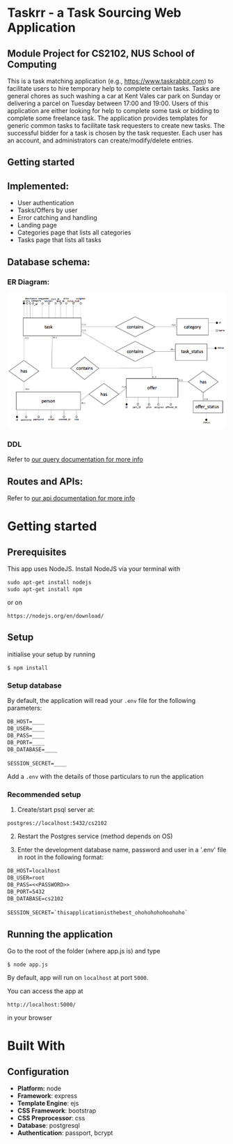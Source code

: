# Taskrr - a Task Sourcing Web Application
## Module Project for CS2102, NUS School of Computing
This is a task matching application (e.g., https://www.taskrabbit.com) to facilitate users to hire temporary help to complete certain tasks. 
Tasks are general chores as such washing a car at Kent Vales car park on Sunday or delivering a parcel on Tuesday between 17:00 and 19:00. 
Users of this application are either looking for help to complete some task or bidding to complete some freelance task. 
The application provides templates for generic common tasks to facilitate task requesters to create new tasks. 
The successful bidder for a task is chosen by the task requester. 
Each user has an account, and administrators can create/modify/delete entries.

## Getting started


## Implemented: 
* User authentication
* Tasks/Offers by user
* Error catching and handling
* Landing page
* Categories page that lists all categories
* Tasks page that lists all tasks

## Database schema:
### ER Diagram:
![](./docs/images/ERDiagram.png)

### DDL
Refer to [our query documentation for more info](./docs/sql.md)

## Routes and APIs:
Refer to [our api documentation for more info](./docs/api.md)


# Getting started
## Prerequisites
This app uses NodeJS. Install NodeJS via your terminal with 

```
sudo apt-get install nodejs
sudo apt-get install npm
```
or on

```
https://nodejs.org/en/download/
```

## Setup

initialise your setup by running

```
$ npm install
```

### Setup database
By default, the application will read your `.env` file for the following parameters:

```
DB_HOST=____
DB_USER=____
DB_PASS=____
DB_PORT=____
DB_DATABASE=____

SESSION_SECRET=____
```

Add a `.env` with the details of those particulars to run the application

### Recommended setup

1. Create/start psql server at:
```
postgres://localhost:5432/cs2102
```

2. Restart the Postgres service (method depends on OS)


3. Enter the development database name, password and user in a '.env' file in root in the following format:

```
DB_HOST=localhost
DB_USER=root
DB_PASS=<<PASSWORD>>
DB_PORT=5432
DB_DATABASE=cs2102

SESSION_SECRET=`thisapplicationisthebest_ohohohohohoohoho`
```
## Running the application
Go to the root of the folder (where app.js is) and type
```
$ node app.js
```
By default, app will run on `localhost` at port `5000`.

You can access the app at
```
http://localhost:5000/
```
in your browser


# Built With
## Configuration
- **Platform:** node
- **Framework**: express
- **Template Engine**: ejs
- **CSS Framework**: bootstrap
- **CSS Preprocessor**: css
- **Database**: postgresql
- **Authentication**: passport, bcrypt
